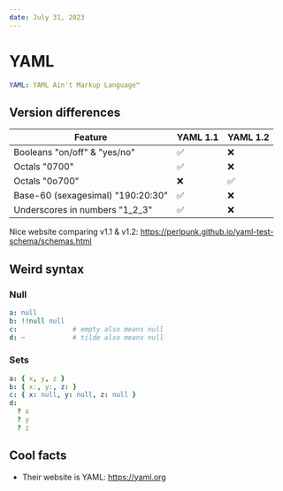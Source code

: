 ```yaml
---
date: July 31, 2023
---
```


# YAML

```yaml
YAML: YAML Ain't Markup Language™
```

## Version differences

| Feature                           | YAML 1.1 | YAML 1.2 |
| -------                           | -------- | -------- |
| Booleans "on/off" & "yes/no"      | ✅       | ❌
| Octals "0700"                     | ✅       | ❌
| Octals "0o700"                    | ❌       | ✅
| Base-60 (sexagesimal) "190:20:30" | ✅       | ❌
| Underscores in numbers "1_2_3"    | ✅       | ❌

Nice website comparing v1.1 & v1.2: <https://perlpunk.github.io/yaml-test-schema/schemas.html>

## Weird syntax

### Null

```yaml
a: null
b: !!null null
c:              # empty also means null
d: ~            # tilde also means null
```

### Sets

```yaml
a: { x, y, z }
b: { x:, y:, z: }
c: { x: null, y: null, z: null }
d:
  ? x
  ? y
  ? z
```

## Cool facts

- Their website is YAML: <https://yaml.org>
